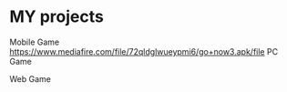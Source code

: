 # MY projects

Mobile Game 
https://www.mediafire.com/file/72qldglwueypmi6/go+now3.apk/file
PC Game 

Web Game
